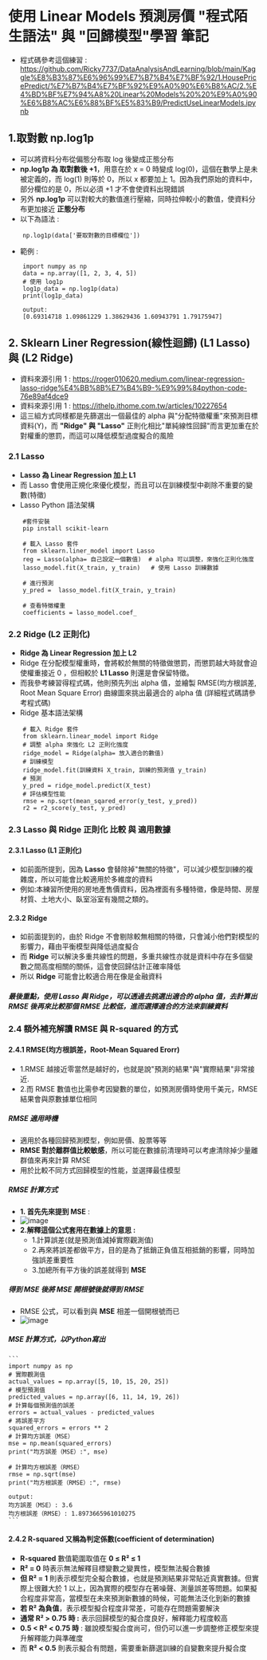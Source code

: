 # 使用 Linear Models 預測房價 "程式陌生語法" 與 "回歸模型"學習 筆記
* 程式碼參考這個練習 : https://github.com/Ricky7737/DataAnalysisAndLearning/blob/main/Kaggle%E8%B3%87%E6%96%99%E7%B7%B4%E7%BF%92/1.HousePricePredict/%E7%B7%B4%E7%BF%92%E9%A0%90%E6%B8%AC/2.%E4%BD%BF%E7%94%A8%20Linear%20Models%20%20%E9%A0%90%E6%B8%AC%E6%88%BF%E5%83%B9/PredictUseLinearModels.ipynb
  
## 1.取對數 np.log1p
  * 可以將資料分布從偏態分布取 log 後變成正態分布
  * **np.log1p 為 取對數後 +1**，用意在於 x = 0 時變成 log(0)，這個在數學上是未被定義的，而 log(1) 則等於 0，所以 x 都要加上 1。因為我們原始的資料中，部分欄位的是 0，所以必須 +1 才不會使資料出現錯誤
  * 另外 **np.log1p** 可以對較大的數值進行壓縮，同時拉伸較小的數值，使資料分布更加接近 **正態分布**
  * 以下為語法 :
```
    np.log1p(data['要取對數的目標欄位'])
```
 * 範例 :
```
    import numpy as np
    data = np.array([1, 2, 3, 4, 5])
    # 使用 log1p
    log1p_data = np.log1p(data)
    print(log1p_data)
    
    output:
    [0.69314718 1.09861229 1.38629436 1.60943791 1.79175947]
```

## 2. Sklearn Liner Regression(線性迴歸) (L1 Lasso) 與 (L2 Ridge)
 * 資料來源引用 1 : https://roger010620.medium.com/linear-regression-lasso-ridge%E4%BB%8B%E7%B4%B9-%E9%99%84python-code-76e89af4dce9
 * 資料來源引用 1 : https://ithelp.ithome.com.tw/articles/10227654
 * 這三組方式同樣都是先篩選出一個最佳的 alpha 與"分配特徵權重"來預測目標資料(Y)，而 **"Ridge" 與 "Lasso"** 正則化相比"單純線性回歸"而言更加重在於對權重的懲罰，而這可以降低模型過度擬合的風險
### 2.1 Lasso
   * **Lasso 為 Linear Regression 加上 L1**
   * 而 Lasso 會使用正規化來優化模型，而且可以在訓練模型中剃除不重要的變數(特徵)
   * Lasso Python 語法架構
```
    #套件安裝
    pip install scikit-learn
    
    # 載入 Lasso 套件
    from sklearn.liner_model import Lasso
    reg = Lasso(alpha= 自己設定一個數值)  # alpha 可以調整，來強化正則化強度
    lasso_model.fit(X_train, y_train)   # 使用 Lasso 訓練數據

    # 進行預測
    y_pred =  lasso_model.fit(X_train, y_train)

    # 查看特徵權重
    coefficients = lasso_model.coef_
```

### 2.2 Ridge (L2 正則化)
   * **Ridge 為 Linear Regression 加上 L2**
   * Ridge 在分配模型權重時，會將較於無關的特徵做懲罰，而懲罰越大時就會迫使權重接近 0 ，但相較於 **L1 Lasso** 則還是會保留特徵。
   * 而我參考練習得程式碼，他則預先列出 alpha 值，並繪製 RMSE(均方根誤差, Root Mean Square Error) 曲線圖來挑出最適合的 alpha 值 (詳細程式碼請參考程式碼)
   * Ridge 基本語法架構
```
    # 載入 Ridge 套件
    from sklearn.linear_model import Ridge
    # 調整 alpha 來強化 L2 正則化強度
    ridge_model = Ridge(alpha= 放入適合的數值)
    # 訓練模型
    ridge_model.fit(訓練資料 X_train, 訓練的預測值 y_train)
    # 預測
    y_pred = ridge_model.predict(X_test)
    # 評估模型性能
    rmse = np.sqrt(mean_sqared_error(y_test, y_pred))
    r2 = r2_score(y_test, y_pred)
```

### 2.3 Lasso 與 Ridge 正則化 比較 與 適用數據
#### 2.3.1 Lasso (L1 正則化)
   * 如前面所提到，因為 **Lasso** 會替除掉"無關的特徵"，可以減少模型訓練的複雜度，所以可能會比較適用於多維度的資料
   * 例如:本練習所使用的房地產售價資料，因為裡面有多種特徵，像是時間、房屋材質、土地大小、臥室浴室有幾間之類的。
     
#### 2.3.2 Ridge
   * 如前面提到的，由於 Ridge 不會剔除較無相關的特徵，只會減小他們對模型的影響力，藉由平衡模型與降低過度擬合 
   * 而 **Ridge** 可以解決多重共線性的問題，多重共線性亦就是資料中存在多個變數之間高度相關的關係，這會使回歸估計正確率降低
   * 所以 **Ridge** 可能會比較適合用在像是金融資料
##### 最後重點，使用 Lasso 與 Ridge，可以透過去挑選出適合的 alpha 值，去計算出 RMSE 後再來比較那個 RMSE 比較低，進而選擇適合的方法來訓練資料

### 2.4 額外補充解讀 RMSE 與 R-squared 的方式
#### 2.4.1 RMSE(均方根誤差，Root-Mean Squared Erorr)
   * 1.RMSE 越接近零當然是越好的，也就是說"預測的結果"與"實際結果"非常接近.
   * 2.而 RMSE 數值也比需參考因變數的單位，如預測房價時使用千美元，RMSE結果會與原數據單位相同
   ##### RMSE 適用時機 
   * 適用於各種回歸預測模型，例如房價、股票等等
   * **RMSE 對於離群值比較敏感**，所以可能在數據前清理時可以考慮清除掉少量離群值來再來計算 RMSE
   * 用於比較不同方式回歸模型的性能，並選擇最佳模型
   ##### RMSE 計算方式
   * **1. 首先先來提到 MSE** : 
   * ![image](https://github.com/Ricky7737/DataAnalysisAndLearning/assets/58324475/b00f2ffa-5c59-47c2-adfb-6c40badce9ed)
   * **2.解釋這個公式套用在數據上的意思 :**
     * 1.計算誤差(就是預測值減掉實際觀測值)
     * 2.再來將誤差都做平方，目的是為了抵銷正負值互相抵銷的影響，同時加強誤差重要性
     * 3.加總所有平方後的誤差就得到 **MSE**
   ##### 得到 MSE 後將 MSE 開根號後就得到 RMSE
   * RMSE 公式，可以看到與 **MSE** 相差一個開根號而已
   * ![image](https://github.com/Ricky7737/DataAnalysisAndLearning/assets/58324475/8168b1cb-299a-4a24-a674-c3f05740a475)

   ##### MSE 計算方式，以Python寫出
    ```
    import numpy as np
    # 實際觀測值
    actual_values = np.array([5, 10, 15, 20, 25])
    # 模型預測值
    predicted_values = np.array([6, 11, 14, 19, 26])
    # 計算每個預測值的誤差
    errors = actual_values - predicted_values
    # 將誤差平方
    squared_errors = errors ** 2
    # 計算均方誤差（MSE）
    mse = np.mean(squared_errors)
    print("均方誤差（MSE）:", mse)
    
    # 計算均方根誤差（RMSE）
    rmse = np.sqrt(mse)
    print("均方根誤差（RMSE）:", rmse)
    
    output:
    均方誤差（MSE）: 3.6
    均方根誤差（RMSE）: 1.8973665961010275
    ```
    
   #### 2.4.2 R-squared 又稱為判定係數(coefficient of determination)
   * **R-squared** 數值範圍取值在 **0 ≤ R² ≤ 1**
   * **R² = 0** 時表示無法解釋目標變數之變異性，模型無法擬合數據
   * **但 R² = 1** 則表示模型完全擬合數據，也就是預測結果非常貼近真實數據。但實際上很難大於 1 以上，因為實際的模型存在著噪聲、測量誤差等問題。如果擬合程度非常高，當模型在未來預測新數據的時候，可能無法泛化到新的數據
   * **若 R² 為負值**，表示模型擬合程度非常差，可能存在問題需要解決
   * **通常 R² > 0.75 時 :** 表示回歸模型的擬合度良好，解釋能力程度較高
   * **0.5 < R² < 0.75 時** : 雖說模型擬合度尚可，但仍可以進一步調整修正模型來提升解釋能力與準確度
   * 而 **R² < 0.5** 則表示擬合有問題，需要重新篩選訓練的自變數來提升擬合度
